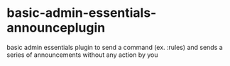 # basic-admin-essentials-announceplugin
basic admin essentials plugin to send a command (ex. :rules) and sends a series of announcements without any action by you
